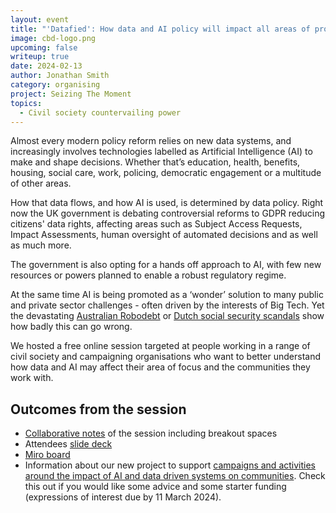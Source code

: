 ```yaml
---
layout: event
title: "'Datafied': How data and AI policy will impact all areas of progressive action, and what civil society can do about it"
image: cbd-logo.png
upcoming: false
writeup: true
date: 2024-02-13
author: Jonathan Smith
category: organising
project: Seizing The Moment
topics:
  - Civil society countervailing power
---
```


Almost every modern policy reform relies on new data systems, and increasingly involves technologies labelled as Artificial Intelligence (AI) to make and shape decisions. Whether that’s education, health, benefits, housing, social care, work, policing, democratic engagement or a multitude of other areas.

<!--more-->

How that data flows, and how AI is used, is determined by data policy. Right now the UK government is debating controversial reforms to GDPR reducing citizens' data rights, affecting areas such as Subject Access Requests, Impact Assessments, human oversight of automated decisions and as well as much more.

The government is also opting for a hands off approach to AI, with few new resources or powers planned to enable a robust regulatory regime.

At the same time AI is being promoted as a ‘wonder’ solution to many public and private sector challenges - often driven by the interests of Big Tech. Yet the devastating [Australian Robodebt](https://en.wikipedia.org/wiki/Robodebt_scheme) or [Dutch social security scandals](https://en.wikipedia.org/wiki/Dutch_childcare_benefits_scandal) show how badly this can go wrong.

We hosted a free online session targeted at people working in a range of civil society and campaigning organisations who want to better understand how data and AI may affect their area of focus and the communities they work with.

## Outcomes from the session
* [Collaborative notes](https://docs.google.com/document/d/1OKKO9RxSrUW59ZNoAdsJSnMiwIKdB9yRD_w8kApZpzs/edit?usp=drive_link) of the session including breakout spaces
* Attendees [slide deck](https://drive.google.com/file/d/1Y8wLtUMfeI4IVzLm7zg88zxcGSZzbX2E/view?usp=drive_link)
* [Miro board](https://miro.com/app/board/uXjVNxRNkWw=/?moveToWidget=3458764578387776553&cot=14)
* Information about our new project to support [campaigns and activities around the impact of AI and data driven systems on communities](https://connectedbydata.org/projects/2023-catalysing-communities). Check this out if you would like some advice and some starter funding (expressions of interest due by 11 March 2024).